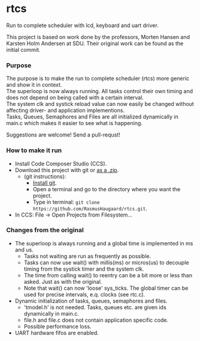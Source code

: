 # rtcs

Run to complete scheduler with lcd, keyboard and uart driver.

This project is based on work done by the professors, Morten Hansen and Karsten Holm Andersen at SDU.
Their original work can be found as the initial commit.

### Purpose
The purpose is to make the run to complete scheduler (rtcs) more generic and show it in context.  
The superloop is now always running. All tasks control their own timing and does not depend on being called with a certain interval.  
The system clk and systick reload value can now easily be changed without affecting driver- and application implementions.  
Tasks, Queues, Semaphores and Files are all initialized dynamically in main.c which makes it easier to see what is happening.  

Suggestions are welcome! Send a pull-requst!

### How to make it run
- Install Code Composer Studio (CCS).
- Download this project with git or [as a .zip](https://github.com/RasmusHaugaard/rtcs/archive/master.zip).
	- (git instructions):
		- [Install git](https://git-scm.com/).
		- Open a terminal and go to the directory where you want the project.
		- Type in terminal: `git clone https://github.com/RasmusHaugaard/rtcs.git`.
- In CCS: File -> Open Projects from Filesystem...

### Changes from the original
- The superloop is always running and a global time is implemented in ms and us.
	- Tasks not waiting are run as frequently as possible.
	- Tasks can now use wait() with millis(ms) or micros(us) to decouple timing from the systick timer and the system clk.
	- The time from calling wait() to reentry can be a bit more or less than asked. Just as with the original.
	- Note that wait() can now 'loose' sys_ticks. The global timer can be used for precise intervals, e.q. clocks (see rtc.c).
- Dynamic initialization of tasks, queues, semaphores and files.
	- 'tmodel.h' is not needed. Tasks, queues etc. are given ids dynamically in main.c.
	- file.h and file.c does not contain application specific code.
	- Possible performance loss.
- UART hardware fifos are enabled.
